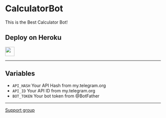 # CalculatorBot
This is the Best Calculator Bot! 

## Deploy on Heroku


<p align="left">
  <a href="https://heroku.com/deploy?template=https://github.com/ThePro-CoderZ/CalculatorBot/tree/calc">
     <img height="30px" src="https://img.shields.io/badge/Deploy%20To%20Heroku-blueviolet?style=for-the-badge&logo=heroku">
  </a>
</p>

---

## Variables

- `API_HASH` Your API Hash from my.telegram.org
- `API_ID` Your API ID from my.telegram.org
- `BOT_TOKEN` Your bot token from @BotFather

---

[Support group](t.me/TheArjvps)
